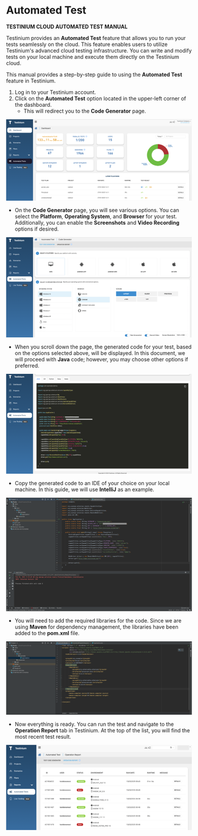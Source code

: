 # Automated Test

**TESTINIUM CLOUD AUTOMATED TEST MANUAL**

Testinium provides an **Automated Test** feature that allows you to run your tests seamlessly on the cloud. This feature enables users to utilize Testinium's advanced cloud testing infrastructure. You can write and modify tests on your local machine and execute them directly on the Testinium cloud.

This manual provides a step-by-step guide to using the **Automated Test** feature in Testinium.

1. Log in to your Testinium account.
2. Click on the **Automated Test** option located in the upper-left corner of the dashboard.
   * This will redirect you to the **Code Generator** page.

![](<../../.gitbook/assets/Screenshot 2025-01-27 at 17.14.56.png>)

* On the **Code Generator** page, you will see various options. You can select the **Platform**, **Operating System**, and **Browser** for your test. Additionally, you can enable the **Screenshots** and **Video Recording** options if desired.

![](<../../.gitbook/assets/Screenshot 2025-01-27 at 17.16.16.png>)

* When you scroll down the page, the generated code for your test, based on the options selected above, will be displayed. In this document, we will proceed with **Java** code; however, you may choose other options if preferred.

![](<../../.gitbook/assets/Screenshot 2025-01-27 at 17.17.12.png>)

* Copy the generated code to an IDE of your choice on your local machine. In this guide, we will use **IntelliJ** as an example.

![](<../../.gitbook/assets/4 (5)>)

* You will need to add the required libraries for the code. Since we are using **Maven** for dependency management, the libraries have been added to the **pom.xml** file.

![](<../../.gitbook/assets/5 (5)>)

* Now everything is ready. You can run the test and navigate to the **Operation Report** tab in Testinium. At the top of the list, you will find the most recent test result.

![](<../../.gitbook/assets/Screenshot 2025-03-18 at 17.50.46.png>)
